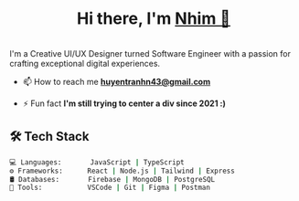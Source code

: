 <h1 align="center">Hi there, I'm <a href="https://github.com/tranhn" target="_blank">Nhim 👋</a></h1>
<br>I'm a Creative UI/UX Designer turned Software Engineer with a passion for crafting exceptional digital experiences.<br>

- 📫 How to reach me **huyentranhn43@gmail.com**

- ⚡ Fun fact **I'm still trying to center a div since 2021 :)**

## 🛠️ Tech Stack

```bash
💻 Languages:       JavaScript | TypeScript
⚙️ Frameworks:      React | Node.js | Tailwind | Express
🛢️ Databases:       Firebase | MongoDB | PostgreSQL
🔧 Tools:           VSCode | Git | Figma | Postman
```
